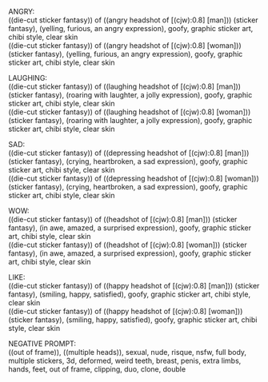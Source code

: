 ANGRY:\
((die-cut sticker fantasy)) of ((angry headshot of [(cjw):0.8] [man])) (sticker fantasy), (yelling, furious, an angry expression), goofy, graphic sticker art, chibi style, clear skin\
((die-cut sticker fantasy)) of ((angry headshot of [(cjw):0.8] [woman])) (sticker fantasy), (yelling, furious, an angry expression), goofy, graphic sticker art, chibi style, clear skin

LAUGHING:\
((die-cut sticker fantasy)) of ((laughing headshot of [(cjw):0.8] [man])) (sticker fantasy), (roaring with laughter, a jolly expression), goofy, graphic sticker art, chibi style, clear skin\
((die-cut sticker fantasy)) of ((laughing headshot of [(cjw):0.8] [woman])) (sticker fantasy), (roaring with laughter, a jolly expression), goofy, graphic sticker art, chibi style, clear skin

SAD:\
((die-cut sticker fantasy)) of ((depressing headshot of [(cjw):0.8] [man])) (sticker fantasy), (crying, heartbroken, a sad expression), goofy, graphic sticker art, chibi style, clear skin\
((die-cut sticker fantasy)) of ((depressing headshot of [(cjw):0.8] [woman])) (sticker fantasy), (crying, heartbroken, a sad expression), goofy, graphic sticker art, chibi style, clear skin

WOW:\
((die-cut sticker fantasy)) of ((headshot of [(cjw):0.8] [man])) (sticker fantasy), (in awe, amazed, a surprised expression), goofy, graphic sticker art, chibi style, clear skin\
((die-cut sticker fantasy)) of ((headshot of [(cjw):0.8] [woman])) (sticker fantasy), (in awe, amazed, a surprised expression), goofy, graphic sticker art, chibi style, clear skin


LIKE:\
((die-cut sticker fantasy)) of ((happy headshot of [(cjw):0.8] [man])) (sticker fantasy), (smiling, happy, satisfied), goofy, graphic sticker art, chibi style, clear skin\
((die-cut sticker fantasy)) of ((happy headshot of [(cjw):0.8] [woman])) (sticker fantasy), (smiling, happy, satisfied), goofy, graphic sticker art, chibi style, clear skin

NEGATIVE PROMPT:\
((out of frame)), ((multiple heads)), sexual, nude, risque, nsfw, full body, multiple stickers, 3d, deformed, weird teeth, breast, penis, extra limbs, hands, feet, out of frame, clipping, duo, clone, double


<!-- like reaction:
cute sticker of cyz person smiling, happy, satisfied, chibi style, kawaii, cartoon, goofy, vector
cute sticker of cyz person smiling, happy, satisfied, chibi style, kawaii, cartoon, goofy, vector


love reaction:


haha reaction:
cute sticker of cjw person laughing, roaring with laughter, a jolly expression, chibi style, kawaii, cartoon, goofy, vector
a sticker of cyz person crying, heartbroken, a sad expression, chibi style, goofy, vector

(negative prompts)
multiple stickers, ((out of frame)), 3d, multiple heads, deformed, weird teeth


wow reaction:


sad reaction:
cute sticker of cjw person crying, heartbroken, a sad expression, chibi style, kawaii, cartoon, goofy, vector

mdjrny-v4 style cute sticker of [(cjw):0.8] [woman] crying, heartbroken, a sad expression, chibi style, kawaii, cartoon, goofy, vector



mdjrny-v4 style Die-cut sticker of [(cjw):0.8] [woman], Cute "cartoon" sticker, white background, illustration minimalism, vector, pastel colors

angry reaction:
cute sticker of cyz person yelling, furious, an angry expression, chibi style, kawaii, cartoon, goofy, vector

cute sticker of [(cjw):0.8] [woman] yelling, furious, an angry expression, a "cartoon" sticker, goofy, vector, illustration minimalism, vector, mdjrny-v4 style

negative prompts:
multiple stickers, ((out of frame)), 3d, multiple heads, deformed, weird teeth

multiple stickers, ((out of frame)), 3d, multiple heads, deformed, weird teeth, ugly, sexual

combination:
model

classprompt -->
